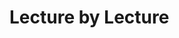 # Lecture by Lecture

<!--
- [Lecture 1.1](lecture-1.2.md): Deterministic Finite Automata (DFA).
-->
